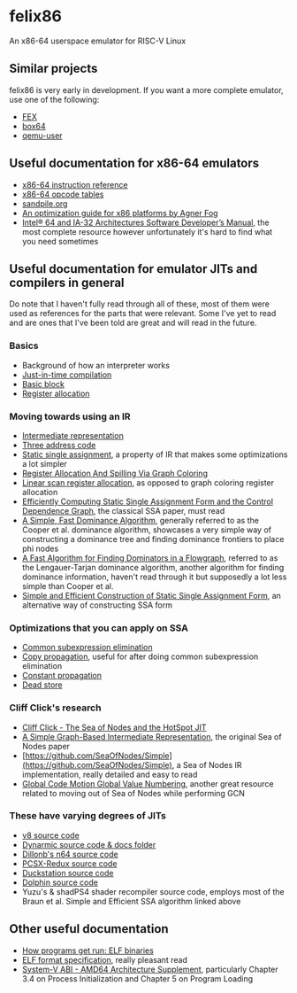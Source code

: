 # felix86
An x86-64 userspace emulator for RISC-V Linux

## Similar projects
felix86 is very early in development. If you want a more complete emulator, use one of the following:

- [FEX](https://github.com/FEX-Emu/FEX)
- [box64](https://github.com/ptitSeb/box64)
- [qemu-user](https://www.qemu.org/docs/master/user/main.html)

## Useful documentation for x86-64 emulators
- [x86-64 instruction reference](https://www.felixcloutier.com/x86/)
- [x86-64 opcode tables](http://ref.x86asm.net/coder64.html)
- [sandpile.org](https://sandpile.org/)
- [An optimization guide for x86 platforms by Agner Fog](https://www.agner.org/optimize/optimizing_assembly.pdf)
- [Intel® 64 and IA-32 Architectures Software Developer’s Manual](https://software.intel.com/en-us/download/intel-64-and-ia-32-architectures-sdm-combined-volumes-1-2a-2b-2c-2d-3a-3b-3c-3d-and-4), the most complete resource however unfortunately it's hard to find what you need sometimes

## Useful documentation for emulator JITs and compilers in general
Do note that I haven't fully read through all of these, most of them were used as references for the parts that were relevant. Some I've yet to read and are ones that I've been told are great and will read in the future.
### Basics
- Background of how an interpreter works
- [Just-in-time compilation](https://en.wikipedia.org/wiki/Just-in-time_compilation)
- [Basic block](https://en.wikipedia.org/wiki/Basic_block)
- [Register allocation](https://en.wikipedia.org/wiki/Register_allocation)
### Moving towards using an IR
- [Intermediate representation](https://en.wikipedia.org/wiki/Intermediate_representation)
- [Three address code](https://en.wikipedia.org/wiki/Three-address_code)
- [Static single assignment](https://en.wikipedia.org/wiki/Static_single-assignment_form), a property of IR that makes some optimizations a lot simpler
- [Register Allocation And Spilling Via Graph Coloring](https://web.eecs.umich.edu/~mahlke/courses/583f12/reading/chaitin82.pdf)
- [Linear scan register allocation](https://web.cs.ucla.edu/~palsberg/course/cs132/linearscan.pdf), as opposed to graph coloring register allocation 
- [Efficiently Computing Static Single Assignment Form and the Control Dependence Graph](https://www.cs.utexas.edu/%7Epingali/CS380C/2010/papers/ssaCytron.pdf), the classical SSA paper, must read
- [A Simple, Fast Dominance Algorithm](http://www.hipersoft.rice.edu/grads/publications/dom14.pdf), generally referred to as the Cooper et al. dominance algorithm, showcases a very simple way of constructing a dominance tree and finding dominance frontiers to place phi nodes
- [A Fast Algorithm for Finding Dominators in a Flowgraph](https://www.cs.princeton.edu/courses/archive/fall03/cs528/handouts/a%20fast%20algorithm%20for%20finding.pdf), referred to as the Lengauer-Tarjan dominance algorithm, another algorithm for finding dominance information, haven't read through it but supposedly a lot less simple than Cooper et al.
- [Simple and Efficient Construction of Static Single Assignment Form](https://link.springer.com/chapter/10.1007/978-3-642-37051-9_6), an alternative way of constructing SSA form
### Optimizations that you can apply on SSA
- [Common subexpression elimination](https://en.wikipedia.org/wiki/Common_subexpression_elimination)
- [Copy propagation](https://en.wikipedia.org/wiki/Copy_propagation), useful for after doing common subexpression elimination
- [Constant propagation](https://en.wikipedia.org/wiki/Constant_folding)
- [Dead store](https://en.wikipedia.org/wiki/Dead_store)
### Cliff Click's research
- [Cliff Click - The Sea of Nodes and the HotSpot JIT](https://www.youtube.com/watch?v=9epgZ-e6DUU)
- [A Simple Graph-Based Intermediate Representation](https://www.oracle.com/technetwork/java/javase/tech/c2-ir95-150110.pdf), the original Sea of Nodes paper
- [https://github.com/SeaOfNodes/Simple](https://github.com/SeaOfNodes/Simple), a Sea of Nodes IR implementation, really detailed and easy to read
- [Global Code Motion Global Value Numbering](https://dl.acm.org/doi/pdf/10.1145/207110.207154), another great resource related to moving out of Sea of Nodes while performing GCN
### These have varying degrees of JITs
- [v8 source code](https://github.com/v8/v8)
- [Dynarmic source code & docs folder](https://github.com/PabloMK7/dynarmic/)
- [Dillonb's n64 source code](https://github.com/Dillonb/n64/tree/master/src/cpu/dynarec/v2)
- [PCSX-Redux source code](https://github.com/grumpycoders/pcsx-redux)
- [Duckstation source code](https://github.com/stenzek/duckstation)
- [Dolphin source code](https://github.dev/dolphin-emu/dolphin)
- Yuzu's & shadPS4 shader recompiler source code, employs most of the Braun et al. Simple and Efficient SSA algorithm linked above


## Other useful documentation
- [How programs get run: ELF binaries](https://lwn.net/Articles/631631/)
- [ELF format specification](http://www.skyfree.org/linux/references/ELF_Format.pdf), really pleasant read
- [System-V ABI - AMD64 Architecture Supplement](./docs/sysv-x86-64.pdf), particularly Chapter 3.4 on Process Initialization and Chapter 5 on Program Loading 
